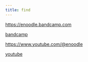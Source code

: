 ```yaml
---
title: find
---
```


https://enoodle.bandcamp.com

<a href="https://enoodle.bandcamp.com">bandcamp</a>

https://www.youtube.com/@enoodle

<a href="https://www.youtube.com/@enoodle">youtube</a>
